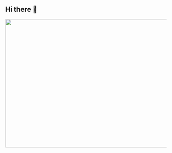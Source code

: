 ## Hi there 👋   
<!-- ### My name is LizaVeta-->

<div>
  <img src="https://media.giphy.com/media/xT5LMywOTMWtK7iqSA/giphy.gif" width="550" height="400"/>
</div>


<!--
**LizaVet23/LizaVet23** is a ✨ _special_ ✨ repository because its `README.md` (this file) appears on your GitHub profile.

Here are some ideas to get you started:

- 🔭 I’m currently working on ...
- 🌱 I’m currently learning ...
- 👯 I’m looking to collaborate on ...
- 🤔 I’m looking for help with ...
- 💬 Ask me about ...
- 📫 How to reach me: ...
- 😄 Pronouns: ...
- ⚡ Fun fact: ...
-->
